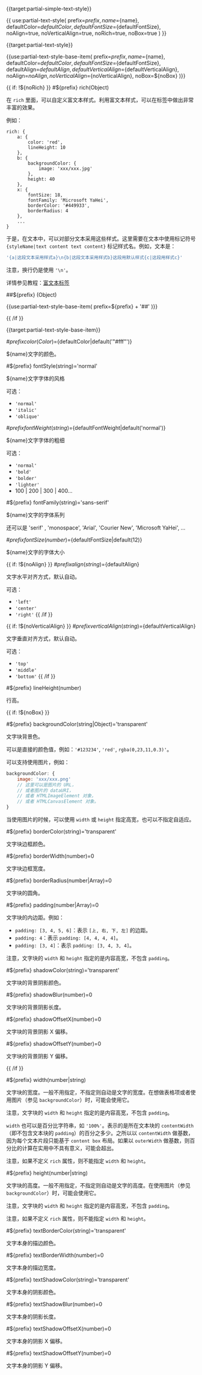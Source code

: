 {{target:partial-simple-text-style}}

{{ use:partial-text-style(
    prefix=${prefix},
    name=${name},
    defaultColor=${defaultColor},
    defaultFontSize=${defaultFontSize},
    noAlign=true,
    noVerticalAlign=true,
    noRich=true,
    noBox=true
) }}







{{target:partial-text-style}}

{{use:partial-text-style-base-item(
    prefix=${prefix},
    name=${name},
    defaultColor=${defaultColor},
    defaultFontSize=${defaultFontSize},
    defaultAlign=${defaultAlign},
    defaultVerticalAlign=${defaultVerticalAlign},
    noAlign=${noAlign},
    noVerticalAlign=${noVerticalAlign},
    noBox=${noBox}
)}}

{{ if: !${noRich} }}
#${prefix} rich(Object)

在 `rich` 里面，可以自定义富文本样式。利用富文本样式，可以在标签中做出非常丰富的效果。

例如：

```
rich: {
    a: {
        color: 'red',
        lineHeight: 10
    },
    b: {
        backgroundColor: {
            image: 'xxx/xxx.jpg'
        },
        height: 40
    },
    x: {
        fontSize: 18,
        fontFamily: 'Microsoft YaHei',
        borderColor: '#449933',
        borderRadius: 4
    },
    ...
}
```

于是，在文本中，可以对部分文本采用这些样式。这里需要在文本中使用标记符号 `{styleName|text content text content}` 标记样式名。例如，文本是：

```js
'{a|这段文本采用样式a}\n{b|这段文本采用样式b}这段用默认样式{c|这段用样式c}'
```

注意，换行仍是使用 `'\n'`。

详情参见教程：[富文本标签](tutorial.html#%E5%AF%8C%E6%96%87%E6%9C%AC%E6%A0%87%E7%AD%BE)



##${prefix} <user defined style name>(Object)

{{use:partial-text-style-base-item(
    prefix=${prefix} + '##'
)}}

{{ /if }}







{{target:partial-text-style-base-item}}

#${prefix} color(Color)=${defaultColor|default('"#fff"')}

${name}文字的颜色。


#${prefix} fontStyle(string)='normal'

${name}文字字体的风格

可选：
+ `'normal'`
+ `'italic'`
+ `'oblique'`


#${prefix} fontWeight(string)=${defaultFontWeight|default('normal')}

${name}文字字体的粗细

可选：
+ `'normal'`
+ `'bold'`
+ `'bolder'`
+ `'lighter'`
+ 100 | 200 | 300 | 400...


#${prefix} fontFamily(string)='sans-serif'

${name}文字的字体系列

还可以是 'serif' , 'monospace', 'Arial', 'Courier New', 'Microsoft YaHei', ...

#${prefix} fontSize(number)=${defaultFontSize|default(12)}

${name}文字的字体大小


 {{ if: !${noAlign} }}
#${prefix} align(string)=${defaultAlign}

文字水平对齐方式，默认自动。

可选：
+ `'left'`
+ `'center'`
+ `'right'`
{{ /if }}

{{ if: !${noVerticalAlign} }}
#${prefix} verticalAlign(string)=${defaultVerticalAlign}

文字垂直对齐方式，默认自动。

可选：
+ `'top'`
+ `'middle'`
+ `'bottom'`
{{ /if }}



#${prefix} lineHeight(number)

行高。


{{ if: !${noBox} }}

#${prefix} backgroundColor(string|Object)='transparent'

文字块背景色。

可以是直接的颜色值，例如：`'#123234'`, `'red'`, `rgba(0,23,11,0.3)'`。

可以支持使用图片，例如：

```js
backgroundColor: {
    image: 'xxx/xxx.png'
    // 这里可以是图片的 URL，
    // 或者图片的 dataURI，
    // 或者 HTMLImageElement 对象，
    // 或者 HTMLCanvasElement 对象。
}
```

当使用图片的时候，可以使用 `width` 或 `height` 指定高宽，也可以不指定自适应。

#${prefix} borderColor(string)='transparent'

文字块边框颜色。

#${prefix} borderWidth(number)=0

文字块边框宽度。

#${prefix} borderRadius(number|Array)=0

文字块的圆角。

#${prefix} padding(number|Array)=0

文字块的内边距。例如：

+ `padding: [3, 4, 5, 6]`：表示 `[上, 右, 下, 左]` 的边距。
+ `padding: 4`：表示 `padding: [4, 4, 4, 4]`。
+ `padding: [3, 4]`：表示 `padding: [3, 4, 3, 4]`。

注意，文字块的 `width` 和 `height` 指定的是内容高宽，不包含 `padding`。

#${prefix} shadowColor(string)='transparent'

文字块的背景阴影颜色。

#${prefix} shadowBlur(number)=0

文字块的背景阴影长度。

#${prefix} shadowOffsetX(number)=0

文字块的背景阴影 X 偏移。

#${prefix} shadowOffsetY(number)=0

文字块的背景阴影 Y 偏移。

{{ /if }}


#${prefix} width(number|string)

文字块的宽度。一般不用指定，不指定则自动是文字的宽度。在想做表格项或者使用图片（参见 `backgroundColor`）时，可能会使用它。

注意，文字块的 `width` 和 `height` 指定的是内容高宽，不包含 `padding`。

`width` 也可以是百分比字符串，如 `'100%'`。表示的是所在文本块的 `contentWidth`（即不包含文本块的 `padding`）的百分之多少。之所以以 `contentWidth` 做基数，因为每个文本片段只能基于 `content box` 布局。如果以 `outerWidth` 做基数，则百分比的计算在实用中不具有意义，可能会超出。

注意，如果不定义 `rich` 属性，则不能指定 `width` 和 `height`。

#${prefix} height(number|string)

文字块的高度。一般不用指定，不指定则自动是文字的高度。在使用图片（参见 `backgroundColor`）时，可能会使用它。

注意，文字块的 `width` 和 `height` 指定的是内容高宽，不包含 `padding`。

注意，如果不定义 `rich` 属性，则不能指定 `width` 和 `height`。

#${prefix} textBorderColor(string)='transparent'

文字本身的描边颜色。

#${prefix} textBorderWidth(number)=0

文字本身的描边宽度。

#${prefix} textShadowColor(string)='transparent'

文字本身的阴影颜色。

#${prefix} textShadowBlur(number)=0

文字本身的阴影长度。

#${prefix} textShadowOffsetX(number)=0

文字本身的阴影 X 偏移。

#${prefix} textShadowOffsetY(number)=0

文字本身的阴影 Y 偏移。
